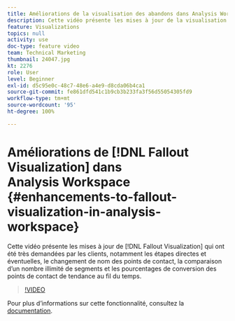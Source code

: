 ```yaml
---
title: Améliorations de la visualisation des abandons dans Analysis Workspace
description: Cette vidéo présente les mises à jour de la visualisation des abandons qui ont été très demandées par les clients, notamment les étapes directes et éventuelles, le changement de nom des points de contact, la comparaison d’un nombre illimité de segments et les pourcentages de conversion des points de contact de tendance au fil du temps.
feature: Visualizations
topics: null
activity: use
doc-type: feature video
team: Technical Marketing
thumbnail: 24047.jpg
kt: 2276
role: User
level: Beginner
exl-id: d5c95e0c-48c7-48e6-a4e9-d8cda06b4ca1
source-git-commit: fe861dfd541c1b9cb3b233fa3f56d55054305fd9
workflow-type: tm+mt
source-wordcount: '95'
ht-degree: 100%

---
```


# Améliorations de [!DNL Fallout Visualization] dans Analysis Workspace {#enhancements-to-fallout-visualization-in-analysis-workspace}

Cette vidéo présente les mises à jour de [!DNL Fallout Visualization] qui ont été très demandées par les clients, notamment les étapes directes et éventuelles, le changement de nom des points de contact, la comparaison d’un nombre illimité de segments et les pourcentages de conversion des points de contact de tendance au fil du temps.

>[!VIDEO](https://video.tv.adobe.com/v/24047/?quality=12)

Pour plus dʼinformations sur cette fonctionnalité, consultez la [documentation](https://experienceleague.adobe.com/docs/analytics/analyze/analysis-workspace/visualizations/fallout/fallout-flow.html?lang=fr).
